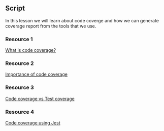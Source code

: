 ## Script

In this lesson we will learn about code coverge and how we can generate coverage report from the tools that we use.

### Resource 1

[What is code coverage?](https://www.atlassian.com/continuous-delivery/software-testing/code-coverage)

### Resource 2

[Importance of code coverage](https://blog.mergify.com/code-coverage-everything-you-need-to-know/)

### Resource 3

[Code coverage vs Test coverage](https://www.browserstack.com/guide/code-coverage-vs-test-coverage)

### Resource 4

[Code coverage using Jest](https://www.valentinog.com/blog/jest-coverage/)
